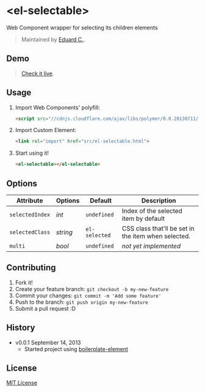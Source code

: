 # &lt;el-selectable&gt;

Web Component wrapper for selecting its children elements


> Maintained by [Eduard C.](https://github.com/educastellano).

## Demo

> [Check it live](http://educastellano.github.io/el-selectable).

## Usage

1. Import Web Components' polyfill:

	```html
	<script src="//cdnjs.cloudflare.com/ajax/libs/polymer/0.0.20130711/polymer.min.js"></script>
	```

2. Import Custom Element:

	```html
	<link rel="import" href="src/el-selectable.html">
	```

3. Start using it!

	```html
	<el-selectable></el-selectable>
	```

## Options

Attribute  			| Options                   | Default             | Description
---        			| ---                       | ---                 | ---
`selectedIndex`    | *int*                  | `undefined`               | Index of the selected item by default
`selectedClass`      			| *string*  	   | `el-selected`               | CSS class that'll be set in the item when selected.
`multi`   | *bool*                     | `undefined`               | *not yet implemented*


## Contributing

1. Fork it!
2. Create your feature branch: `git checkout -b my-new-feature`
3. Commit your changes: `git commit -m 'Add some feature'`
4. Push to the branch: `git push origin my-new-feature`
5. Submit a pull request :D

## History

* v0.0.1 September 14, 2013
	* Started project using [boilerplate-element](https://github.com/customelements/boilerplate-element)

## License

[MIT License](http://opensource.org/licenses/MIT)